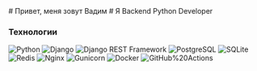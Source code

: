 <div id="header" align="center">
</div>
# Привет, меня зовут Вадим
# Я Backend Python Developer


### Технологии

![Python](https://img.shields.io/badge/Python-3776AB?style=plastic&logo=python&logoColor=092E20&labelColor=white)
![Django](https://img.shields.io/badge/Django-092E20?style=plastic&logo=django&logoColor=092E20&labelColor=white)
![Django REST Framework](https://img.shields.io/badge/-Django_REST_framework-DC143C?style=plastic)
![PostgreSQL](https://img.shields.io/badge/PostgreSQL-4169E1?style=plastic&logo=postgresql&labelColor=white)
![SQLite](https://img.shields.io/badge/SQLite-4169E1?style=plastic&logo=sqlite)
![Redis](https://img.shields.io/badge/Redis-2088FF?style=plastic&logo=redis&labelColor=white)
![Nginx](https://img.shields.io/badge/NGINX-009639?style=plastic&logo=nginx&logoColor=%23009639&labelColor=white)
![Gunicorn](https://img.shields.io/badge/Gunicorn-499848?style=plastic&logo=gunicorn&labelColor=white)
![Docker](https://img.shields.io/badge/Docker-2496ED?style=plastic&logo=docker&labelColor=white)
![GitHub%20Actions](https://img.shields.io/badge/GitHub_actions-2088FF?style=plastic&logo=githubactions&labelColor=white)
